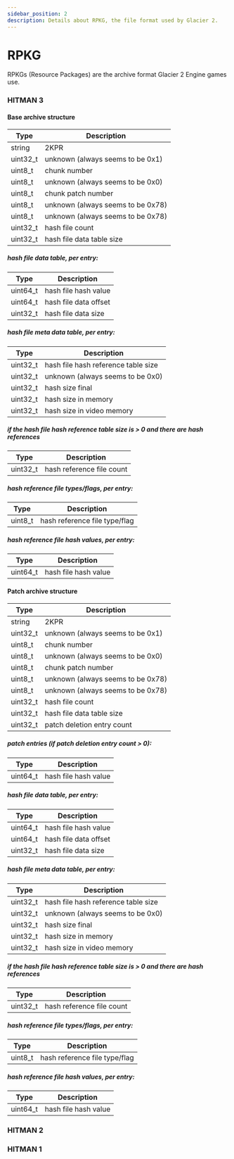 ```yaml
---
sidebar_position: 2
description: Details about RPKG, the file format used by Glacier 2.
---
```


# RPKG

RPKGs (Resource Packages) are the archive format Glacier 2 Engine games use.

### HITMAN 3
#### Base archive structure
| Type              | Description                                                                               |
|-------------------|-------------------------------------------------------------------------------------------|
| string            | 2KPR                                                                                      |
| uint32_t          | unknown (always seems to be 0x1)                                                          |
| uint8_t           | chunk number                                                                              |
| uint8_t           | unknown (always seems to be 0x0)                                                          |
| uint8_t           | chunk patch number                                                                        |
| uint8_t           | unknown (always seems to be 0x78)                                                         |
| uint8_t           | unknown (always seems to be 0x78)                                                         |
| uint32_t          | hash file count                                                                           |
| uint32_t          | hash file data table size                                                                 |
##### hash file data table, per entry:
| Type              | Description                                                                               |
|-------------------|-------------------------------------------------------------------------------------------|
| uint64_t          | hash file hash value                                                                      |
| uint64_t          | hash file data offset                                                                     |
| uint32_t          | hash file data size                                                                       |
##### hash file meta data table, per entry:
| Type              | Description                                                                               |
|-------------------|-------------------------------------------------------------------------------------------|
| uint32_t          | hash file hash reference table size                                                       |
| uint32_t          | unknown (always seems to be 0x0)                                                          |
| uint32_t          | hash size final                                                                           |
| uint32_t          | hash size in memory                                                                       |
| uint32_t          | hash size in video memory                                                                 |
##### if the hash file hash reference table size is > 0 and there are hash references
| Type              | Description                                                                               |
|-------------------|-------------------------------------------------------------------------------------------|
| uint32_t          | hash reference file count                                                                 |
##### hash reference file types/flags, per entry:
| Type              | Description                                                                               |
|-------------------|-------------------------------------------------------------------------------------------|
| uint8_t           | hash reference file type/flag                                                             |
##### hash reference file hash values, per entry:
| Type              | Description                                                                               |
|-------------------|-------------------------------------------------------------------------------------------|
| uint64_t          | hash file hash value                                                                      |

#### Patch archive structure
| Type              | Description                                                                               |
|-------------------|-------------------------------------------------------------------------------------------|
| string            | 2KPR                                                                                      |
| uint32_t          | unknown (always seems to be 0x1)                                                          |
| uint8_t           | chunk number                                                                              |
| uint8_t           | unknown (always seems to be 0x0)                                                          |
| uint8_t           | chunk patch number                                                                        |
| uint8_t           | unknown (always seems to be 0x78)                                                         |
| uint8_t           | unknown (always seems to be 0x78)                                                         |
| uint32_t          | hash file count                                                                           |
| uint32_t          | hash file data table size                                                                 |
| uint32_t          | patch deletion entry count                                                                |
##### patch entries (if patch deletion entry count > 0):
| Type              | Description                                                                               |
|-------------------|-------------------------------------------------------------------------------------------|
| uint64_t          | hash file hash value                                                                      |
##### hash file data table, per entry:
| Type              | Description                                                                               |
|-------------------|-------------------------------------------------------------------------------------------|
| uint64_t          | hash file hash value                                                                      |
| uint64_t          | hash file data offset                                                                     |
| uint32_t          | hash file data size                                                                       |
##### hash file meta data table, per entry:
| Type              | Description                                                                               |
|-------------------|-------------------------------------------------------------------------------------------|
| uint32_t          | hash file hash reference table size                                                       |
| uint32_t          | unknown (always seems to be 0x0)                                                          |
| uint32_t          | hash size final                                                                           |
| uint32_t          | hash size in memory                                                                       |
| uint32_t          | hash size in video memory                                                                 |
##### if the hash file hash reference table size is > 0 and there are hash references
| Type              | Description                                                                               |
|-------------------|-------------------------------------------------------------------------------------------|
| uint32_t          | hash reference file count                                                                 |
##### hash reference file types/flags, per entry:
| Type              | Description                                                                               |
|-------------------|-------------------------------------------------------------------------------------------|
| uint8_t           | hash reference file type/flag                                                             |
##### hash reference file hash values, per entry:
| Type              | Description                                                                               |
|-------------------|-------------------------------------------------------------------------------------------|
| uint64_t          | hash file hash value                                                                      |

### HITMAN 2

### HITMAN 1
